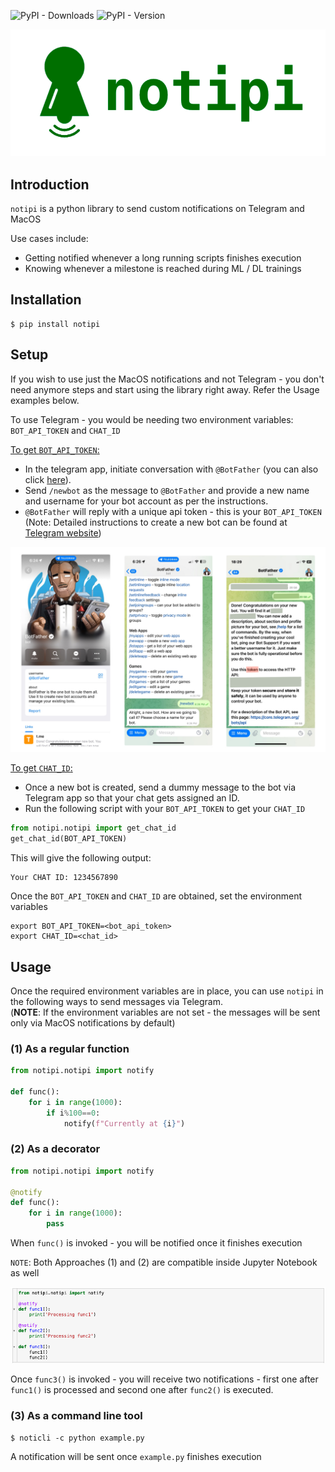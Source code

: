 ![PyPI - Downloads](https://img.shields.io/pypi/dm/notipi) ![PyPI - Version](https://img.shields.io/pypi/v/notipi)

<p align="center">
  <img src="assets/logo.png" alt="Logo" width="600"/>
</p>

## Introduction

`notipi` is a python library to send custom notifications on Telegram and MacOS<br>

Use cases include:
- Getting notified whenever a long running scripts finishes execution
- Knowing whenever a milestone is reached during ML / DL trainings

## Installation
    $ pip install notipi 

## Setup
If you wish to use just the MacOS notifications and not Telegram - you don't need anymore steps and start using the library right away. Refer the Usage examples below.

To use Telegram - you would be needing two environment variables: `BOT_API_TOKEN` and `CHAT_ID`

<u>To get `BOT_API_TOKEN`:</u>

- In the telegram app, initiate conversation with `@BotFather` (you can also click [here](https://t.me/BotFather)).
- Send `/newbot` as the message to `@BotFather` and provide a new name and username for your bot account as per the instructions.
- `@BotFather` will reply with a unique api token - this is your `BOT_API_TOKEN` <br>
(Note: Detailed instructions to create a new bot can be found at [Telegram website](https://core.telegram.org/bots/features#creating-a-new-bot:~:text=and%20managing%20bots.-,Creating%20a%20new%20bot,-Use%20the%20/newbot))

<p align="center">
  <img src="assets/bot_creation_steps.jpeg" alt="Logo" width="600"/>
</p>

<u>To get `CHAT_ID`:</u>
- Once a new bot is created, send a dummy message to the bot via Telegram app so that your chat gets assigned an ID. <br>
- Run the following script with your `BOT_API_TOKEN` to get your `CHAT_ID`
```python
from notipi.notipi import get_chat_id
get_chat_id(BOT_API_TOKEN)
```

This will give the following output:
```
Your CHAT ID: 1234567890
```

Once the `BOT_API_TOKEN` and `CHAT_ID` are obtained, set the environment variables

    export BOT_API_TOKEN=<bot_api_token>
    export CHAT_ID=<chat_id>

## Usage

Once the required environment variables are in place, you can use `notipi` in the following ways to send messages via Telegram. <br>
(**NOTE**: If the environment variables are not set - the messages will be sent only via MacOS notifications by default)

### (1) As a regular function

```python
from notipi.notipi import notify

def func():
    for i in range(1000):
        if i%100==0:
            notify(f"Currently at {i}")
```

### (2) As a decorator
```python
from notipi.notipi import notify

@notify
def func():
    for i in range(1000):
        pass
```

When `func()` is invoked - you will be notified once it finishes execution

`NOTE`: Both Approaches (1) and (2) are compatible inside Jupyter Notebook as well

<p align="left">
  <img src="assets/notebook_screenshot.jpg" width="900"/>
</p>

Once `func3()` is invoked - you will receive two notifications - first one after `func1()` is processed and second one after `func2()` is executed.

### (3) As a command line tool
    $ noticli -c python example.py
A notification will be sent once `example.py` finishes execution